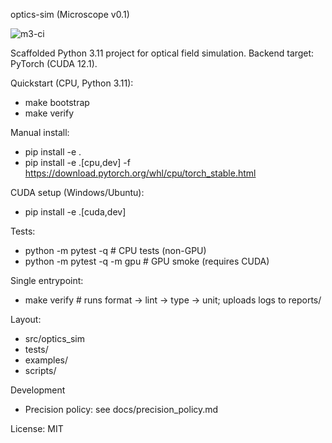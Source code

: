 optics-sim (Microscope v0.1)

![m3-ci](https://github.com/MoniVibe/Microscope/actions/workflows/m3_ci.yml/badge.svg?branch=main)

Scaffolded Python 3.11 project for optical field simulation. Backend target: PyTorch (CUDA 12.1).

Quickstart (CPU, Python 3.11):
- make bootstrap
- make verify

Manual install:
- pip install -e .
- pip install -e .[cpu,dev] -f https://download.pytorch.org/whl/cpu/torch_stable.html

CUDA setup (Windows/Ubuntu):
- pip install -e .[cuda,dev]

Tests:
- python -m pytest -q                           # CPU tests (non-GPU)
- python -m pytest -q -m gpu                    # GPU smoke (requires CUDA)

Single entrypoint:
- make verify  # runs format → lint → type → unit; uploads logs to reports/

Layout:
- src/optics_sim
- tests/
- examples/
- scripts/

Development
- Precision policy: see docs/precision_policy.md

License: MIT


